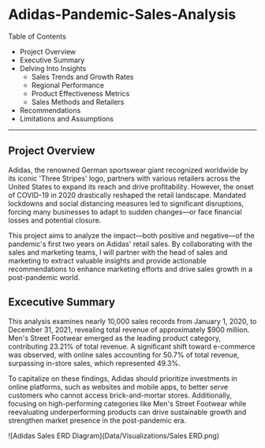 # Adidas-Pandemic-Sales-Analysis

Table of Contents

 - Project Overview
 - Executive Summary
 - Delving Into Insights
   - Sales Trends and Growth Rates
   - Regional Performance
   - Product Effectiveness Metrics
   - Sales Methods and Retailers
 - Recommendations
 - Limitations and Assumptions
----
## Project Overview
Adidas, the renowned German sportswear giant recognized worldwide by its iconic 'Three Stripes' logo, partners with various retailers across the United States to expand its reach and drive profitability. However, the onset of COVID-19 in 2020 drastically reshaped the retail landscape. Mandated lockdowns and social distancing measures led to significant disruptions, forcing many businesses to adapt to sudden changes—or face financial losses and potential closure.

This project aims to analyze the impact—both positive and negative—of the pandemic's first two years on Adidas' retail sales. By collaborating with the sales and marketing teams, I will partner with the head of sales and marketing to extract valuable insights and provide actionable recommendations to enhance marketing efforts and drive sales growth in a post-pandemic world.

## Excecutive Summary
This analysis examines nearly 10,000 sales records from January 1, 2020, to December 31, 2021, revealing total revenue of approximately $900 million. Men's Street Footwear emerged as the leading product category, contributing 23.21% of total revenue. A significant shift toward e-commerce was observed, with online sales accounting for 50.7% of total revenue, surpassing in-store sales, which represented 49.3%.

To capitalize on these findings, Adidas should prioritize investments in online platforms, such as websites and mobile apps, to better serve customers who cannot access brick-and-mortar stores. Additionally, focusing on high-performing categories like Men's Street Footwear while reevaluating underperforming products can drive sustainable growth and strengthen market presence in the post-pandemic era.


![Adidas Sales ERD Diagram](Data/Visualizations/Sales ERD.png)






